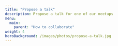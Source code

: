 ```yaml
---
title: "Propose a talk"
description: Propose a talk for one of our meetups
menu:
  main:
    parent: "How to collaborate"
weight: 4
heroBackground: /images/photos/propose-a-talk.jpg
---
```


<div data-tf-widget="gHml0RBf" data-tf-iframe-props="title=PyBCN Meetup talk proposal" style="width:100%;height:700px;"></div><script src="//embed.typeform.com/next/embed.js"></script>
